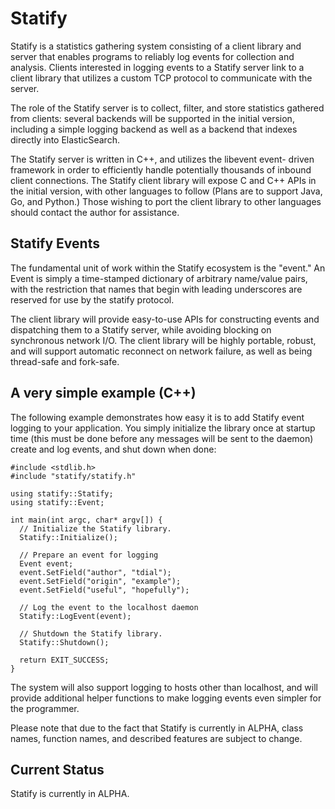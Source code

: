# Statify

Statify is a statistics gathering system consisting of a client library
and server that enables programs to reliably log events for collection
and analysis. Clients interested in logging events to a Statify server
link to a client library that utilizes a custom TCP protocol to
communicate with the server.

The role of the Statify server is to collect, filter, and store
statistics gathered from clients: several backends will be supported in
the initial version, including a simple logging backend as well as a
backend that indexes directly into ElasticSearch.

The Statify server is written in C++, and utilizes the libevent event-
driven framework in order to efficiently handle potentially thousands of
inbound client connections. The Statify client library will expose C
and C++ APIs in the initial version, with other languages to follow
(Plans are to support Java, Go, and Python.) Those wishing to port the
client library to other languages should contact the author for
assistance.

## Statify Events

The fundamental unit of work within the Statify ecosystem is the
"event." An Event is simply a time-stamped dictionary of arbitrary
name/value pairs, with the restriction that names that begin with
leading underscores are reserved for use by the statify protocol.

The client library will provide easy-to-use APIs for constructing
events and dispatching them to a Statify server, while avoiding
blocking on synchronous network I/O. The client library will be highly
portable, robust, and will support automatic reconnect on network
failure, as well as being thread-safe and fork-safe.

## A very simple example (C++)
The following example demonstrates how easy it is to add Statify event
logging to your application. You simply initialize the library once at
startup time (this must be done before any messages will be sent to
the daemon) create and log events, and shut down when done:

    #include <stdlib.h>
    #include "statify/statify.h"
    
    using statify::Statify;
    using statify::Event;
    
    int main(int argc, char* argv[]) {
      // Initialize the Statify library.
      Statify::Initialize();

      // Prepare an event for logging
      Event event;
      event.SetField("author", "tdial");
      event.SetField("origin", "example");
      event.SetField("useful", "hopefully");

      // Log the event to the localhost daemon
      Statify::LogEvent(event);

      // Shutdown the Statify library.
      Statify::Shutdown();

      return EXIT_SUCCESS;
    }

The system will also support logging to hosts other than localhost, and
will provide additional helper functions to make logging events even
simpler for the programmer.

Please note that due to the fact that Statify is currently in ALPHA,
class names, function names, and described features are subject to change.

## Current Status

Statify is currently in ALPHA.

